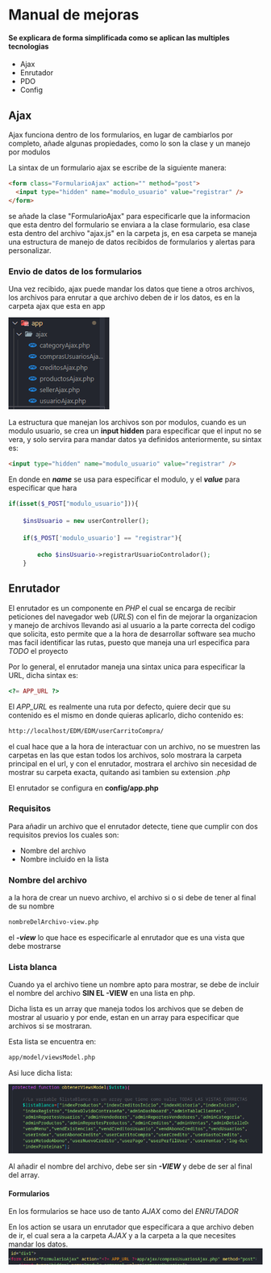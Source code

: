 # Manual de mejoras

#### Se explicara de forma simplificada como se aplican las multiples tecnologias

- Ajax
- Enrutador
- PDO
- Config

## Ajax

Ajax funciona dentro de los formularios, en lugar de cambiarlos por completo,
añade algunas propiedades, como lo son la clase y un manejo por modulos

La sintax de un formulario ajax se escribe de la siguiente manera:

```html
<form class="FormularioAjax" action="" method="post">
  <input type="hidden" name="modulo_usuario" value="registrar" />
</form>
```

se añade la clase "FormularioAjax" para especificarle que la informacion que
esta dentro del formulario se enviara a la clase formulario, esa clase esta
dentro del archivo "ajax.js" en la carpeta js, en esa carpeta se maneja una
estructura de manejo de datos recibidos de formularios y alertas para
personalizar.

### Envio de datos de los formularios

Una vez recibido, ajax puede mandar los datos que tiene a otros archivos, los
archivos para enrutar a que archivo deben de ir los datos, es en la carpeta ajax
que esta en app

![Imagen-de-carpeta](public/img/pages.png)

La estructura que manejan los archivos son por modulos, cuando es un modulo
usuario, se crea un **input hidden** para especificar que el input no se vera, y
solo servira para mandar datos ya definidos anteriormente, su sintax es:

```html
<input type="hidden" name="modulo_usuario" value="registrar" />
```

En donde en _**name**_ se usa para especificar el modulo, y el _**value**_ para
especificar que hara

```php
if(isset($_POST["modulo_usuario"])){

    $insUsuario = new userController();

    if($_POST['modulo_usuario'] == "registrar"){

        echo $insUsuario->registrarUsuarioControlador();
    }

```

## Enrutador
El enrutador es un componente en *PHP* el cual se encarga de recibir peticiones del
navegador web (*_URLS_*) con el fin de mejorar la organizacion y manejo de archivos
llevando asi al usuario a la parte correcta del codigo que solicita, esto
permite que a la hora de desarrollar software sea mucho mas facil identificar
las rutas, puesto que maneja una url especifica para *TODO* el proyecto

Por lo general, el enrutador maneja una sintax unica para especificar la URL,
dicha sintax es:

```php
<?= APP_URL ?>
```

El *APP_URL* es realmente una ruta por defecto, quiere decir que su contenido es
el mismo en donde quieras aplicarlo, dicho contenido es:

```html
http://localhost/EDM/EDM/userCarritoCompra/
```
el cual hace que a la hora de interactuar con un archivo, no se muestren las carpetas
en las que estan todos los archivos, solo mostrara la carpeta principal en el url,
y con el enrutador, mostrara el archivo sin necesidad de mostrar su carpeta exacta,
quitando asi tambien su extension *.php* 

El enrutador se configura en **config/app.php**

### Requisitos

Para añadir un archivo que el enrutador detecte, tiene que cumplir con dos requisitos previos
los cuales son:

- Nombre del archivo
- Nombre incluido en la lista

### Nombre del archivo
a la hora de crear un nuevo archivo, el archivo si o si debe de tener al final de su nombre

```html
nombreDelArchivo-view.php
```
el ***-view*** lo que hace es especificarle al enrutador que es una vista que debe mostrarse

### Lista blanca
Cuando ya el archivo tiene un nombre apto para mostrar, se debe de incluir el nombre
del archivo **SIN EL -VIEW** en una lista en php.

Dicha lista es un array que maneja todos los archivos que se deben de mostrar al usuario
y por ende, estan en un array para especificar que archivos si se mostraran.

Esta lista se encuentra en:
```html
app/model/viewsModel.php
```
Asi luce dicha lista:

![Imagen de lista blanca](public/img/listaBlanca.png)

Al añadir el nombre del archivo, debe ser sin **_-VIEW_** y debe de ser al final del array.

#### Formularios

En los formularios se hace uso de tanto *AJAX* como del *ENRUTADOR*

En los action se usara un enrutador que especificara a que archivo deben de ir,
el cual sera a la carpeta *AJAX* y a la carpeta a la que necesites mandar los datos.
![Imagen ejemplo](public/img/cabezaFormulario.png)

